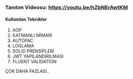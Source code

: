 ### Tanıtım Videosu: https://youtu.be/hZbNErAwtKM

#### Kullanılan Teknikler
                
1. AOP 
2. KATMANLI MİMARİ
3. AUTOFAC
4. LOGLAMA
5. SOLID PRENSİPLERİ
6. JWT YAPILANDIRILMASI
7. FLUENT VALİDATİON

ÇOK DAHA FAZLASI..
